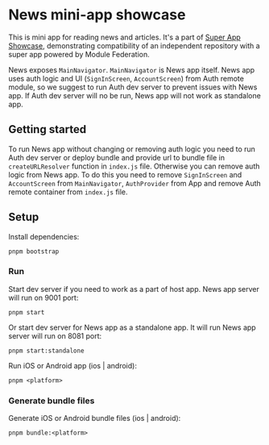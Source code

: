 # News mini-app showcase

This is mini app for reading news and articles. It's a part of [Super App Showcase](https://github.com/callstack/super-app-showcase), demonstrating compatibility of an independent repository with a super app powered by Module Federation.

News exposes `MainNavigator`. `MainNavigator` is News app itself. News app uses auth logic and UI (`SignInScreen`, `AccountScreen`) from Auth remote module, so we suggest to run Auth dev server to prevent issues with News app. If Auth dev server will no be run, News app will not work as standalone app.

## Getting started

To run News app without changing or removing auth logic you need to run Auth dev server or deploy bundle and provide url to bundle file in `createURLResolver` function in `index.js` file. Otherwise you can remove auth logic from News app. To do this you need to remove `SignInScreen` and `AccountScreen` from `MainNavigator`, `AuthProvider` from App and remove Auth remote container from `index.js` file.

## Setup

Install dependencies:

```
pnpm bootstrap
```

### Run

Start dev server if you need to work as a part of host app. News app server will run on 9001 port:

```
pnpm start
```

Or start dev server for News app as a standalone app. It will run News app server will run on 8081 port:

```
pnpm start:standalone
```

Run iOS or Android app (ios | android):

```
pnpm <platform>
```

### Generate bundle files

Generate iOS or Android bundle files (ios | android):

```
pnpm bundle:<platform>
```
